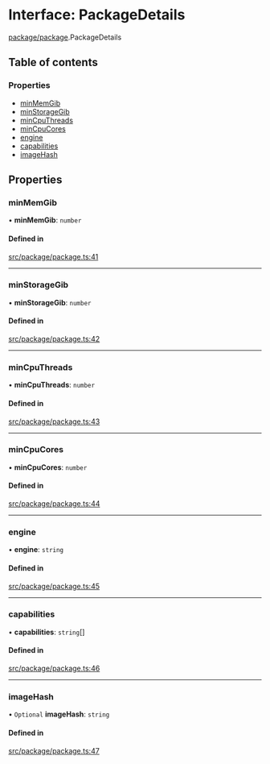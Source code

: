 # Interface: PackageDetails

[package/package](../modules/package_package).PackageDetails

## Table of contents

### Properties

- [minMemGib](package_package.PackageDetails#minmemgib)
- [minStorageGib](package_package.PackageDetails#minstoragegib)
- [minCpuThreads](package_package.PackageDetails#mincputhreads)
- [minCpuCores](package_package.PackageDetails#mincpucores)
- [engine](package_package.PackageDetails#engine)
- [capabilities](package_package.PackageDetails#capabilities)
- [imageHash](package_package.PackageDetails#imagehash)

## Properties

### minMemGib

• **minMemGib**: `number`

#### Defined in

[src/package/package.ts:41](https://github.com/golemfactory/golem-js/blob/f1546de/src/package/package.ts#L41)

___

### minStorageGib

• **minStorageGib**: `number`

#### Defined in

[src/package/package.ts:42](https://github.com/golemfactory/golem-js/blob/f1546de/src/package/package.ts#L42)

___

### minCpuThreads

• **minCpuThreads**: `number`

#### Defined in

[src/package/package.ts:43](https://github.com/golemfactory/golem-js/blob/f1546de/src/package/package.ts#L43)

___

### minCpuCores

• **minCpuCores**: `number`

#### Defined in

[src/package/package.ts:44](https://github.com/golemfactory/golem-js/blob/f1546de/src/package/package.ts#L44)

___

### engine

• **engine**: `string`

#### Defined in

[src/package/package.ts:45](https://github.com/golemfactory/golem-js/blob/f1546de/src/package/package.ts#L45)

___

### capabilities

• **capabilities**: `string`[]

#### Defined in

[src/package/package.ts:46](https://github.com/golemfactory/golem-js/blob/f1546de/src/package/package.ts#L46)

___

### imageHash

• `Optional` **imageHash**: `string`

#### Defined in

[src/package/package.ts:47](https://github.com/golemfactory/golem-js/blob/f1546de/src/package/package.ts#L47)
